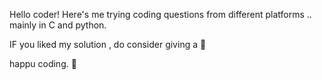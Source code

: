 Hello coder!
Here's me trying coding questions from different platforms .. mainly in C and python.

IF you liked my solution , do consider giving a 🌟

happu coding. 🚀

